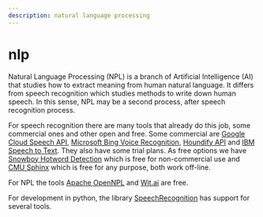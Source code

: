 ```yaml
---
description: natural language processing
---
```


# nlp

Natural Language Processing \(NPL\) is a branch of Artificial Intelligence \(AI\) that studies how to extract meaning from human natural language. It differs from speech recognition which studies methods to write down human speech. In this sense, NPL may be a second process, after speech recognition process.

For speech recognition there are many tools that already do this job, some commercial ones and other open and free. Some commercial are [Google Cloud Speech API](https://cloud.google.com/speech/), [Microsoft Bing Voice Recognition](https://www.microsoft.com/cognitive-services/en-us/speech-api), [Houndify API](https://houndify.com/) and [IBM Speech to Text](http://www.ibm.com/smarterplanet/us/en/ibmwatson/developercloud/speech-to-text.html). They also have some trial plans. As free options we have [Snowboy Hotword Detection](https://snowboy.kitt.ai/) which is free for non-commercial use and [CMU Sphinx](http://cmusphinx.sourceforge.net/wiki/) which is free for any purpose, both work off-line.

For NPL the tools [Apache OpenNPL](http://opennlp.apache.org/) and [Wit.ai](https://wit.ai/) are free.

For development in python, the library [SpeechRecognition](https://pypi.org/project/SpeechRecognition/) has support for several tools.



